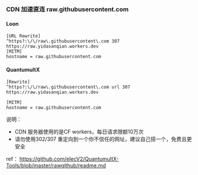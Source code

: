 ### CDN 加速直连 raw.githubusercontent.com
#### Loon
```
[URL Rewrite]
^https?:\/\/raw\.githubusercontent\.com 307 https://raw.yidasanqian.workers.dev
[MITM]
hostname = raw.githubusercontent.com
```
#### QuantumultX
```
[Rewrite]
^https?:\/\/raw\.githubusercontent\.com url 307 https://raw.yidasanqian.workers.dev

[MITM]
hostname = raw.githubusercontent.com
```

说明：

- CDN 服务器使用的是CF workers，每日请求限额10万次
- 请勿使用302/307 重定向到一个你不信任的网址，建议自己搭一个，免费且更安全

ref： https://github.com/elecV2/QuantumultX-Tools/blob/master/rawgithub/readme.md